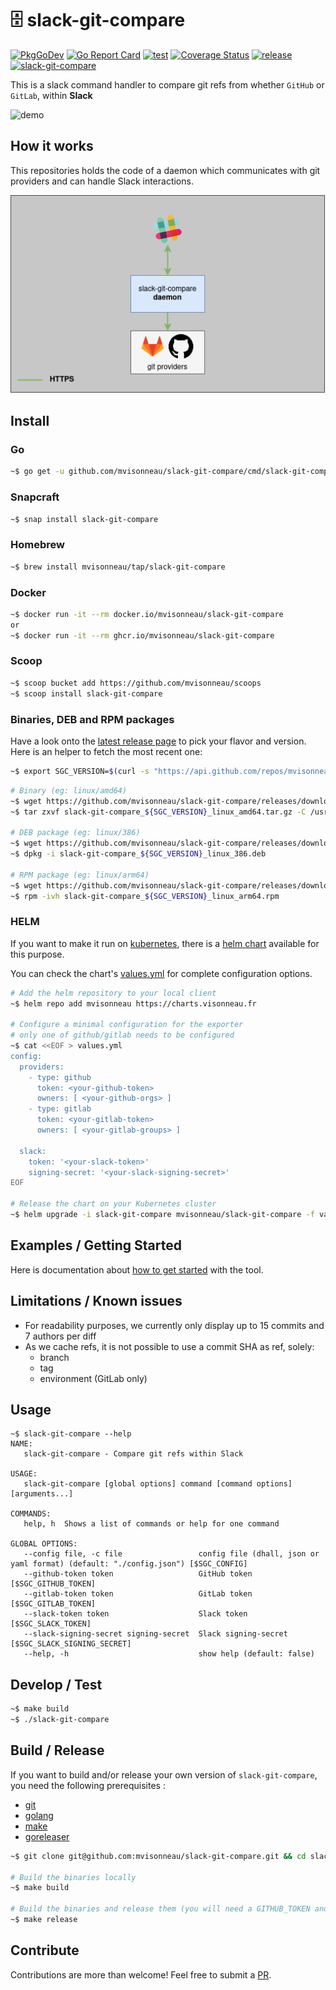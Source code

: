 # 🗄️ slack-git-compare

[![PkgGoDev](https://pkg.go.dev/badge/github.com/mvisonneau/slack-git-compare)](https://pkg.go.dev/mod/github.com/mvisonneau/slack-git-compare)
[![Go Report Card](https://goreportcard.com/badge/github.com/mvisonneau/slack-git-compare)](https://goreportcard.com/report/github.com/mvisonneau/slack-git-compare)
[![test](https://github.com/mvisonneau/slack-git-compare/actions/workflows/test.yml/badge.svg)](https://github.com/mvisonneau/slack-git-compare/actions/workflows/test.yml)
[![Coverage Status](https://coveralls.io/repos/github/mvisonneau/slack-git-compare/badge.svg?branch=main)](https://coveralls.io/github/mvisonneau/slack-git-compare?branch=main)
[![release](https://github.com/mvisonneau/slack-git-compare/actions/workflows/release.yml/badge.svg)](https://github.com/mvisonneau/slack-git-compare/actions/workflows/release.yml)
[![slack-git-compare](https://snapcraft.io/slack-git-compare/badge.svg)](https://snapcraft.io/slack-git-compare)

This is a slack command handler to compare git refs from whether `GitHub` or `GitLab`, within **Slack**

![demo](/docs/images/demo.gif)

## How it works

This repositories holds the code of a daemon which communicates with git providers and can handle Slack interactions.

![architecture](/docs/images/architecture.png)

## Install

### Go

```bash
~$ go get -u github.com/mvisonneau/slack-git-compare/cmd/slack-git-compare
```

### Snapcraft

```bash
~$ snap install slack-git-compare
```

### Homebrew

```bash
~$ brew install mvisonneau/tap/slack-git-compare
```

### Docker

```bash
~$ docker run -it --rm docker.io/mvisonneau/slack-git-compare
or
~$ docker run -it --rm ghcr.io/mvisonneau/slack-git-compare
```

### Scoop

```bash
~$ scoop bucket add https://github.com/mvisonneau/scoops
~$ scoop install slack-git-compare
```

### Binaries, DEB and RPM packages

Have a look onto the [latest release page](https://github.com/mvisonneau/slack-git-compare/releases/latest) to pick your flavor and version. Here is an helper to fetch the most recent one:

```bash
~$ export SGC_VERSION=$(curl -s "https://api.github.com/repos/mvisonneau/slack-git-compare/releases/latest" | grep '"tag_name":' | sed -E 's/.*"([^"]+)".*/\1/')
```

```bash
# Binary (eg: linux/amd64)
~$ wget https://github.com/mvisonneau/slack-git-compare/releases/download/${SGC_VERSION}/slack-git-compare_${SGC_VERSION}_linux_amd64.tar.gz
~$ tar zxvf slack-git-compare_${SGC_VERSION}_linux_amd64.tar.gz -C /usr/local/bin

# DEB package (eg: linux/386)
~$ wget https://github.com/mvisonneau/slack-git-compare/releases/download/${SGC_VERSION}/slack-git-compare_${SGC_VERSION}_linux_386.deb
~$ dpkg -i slack-git-compare_${SGC_VERSION}_linux_386.deb

# RPM package (eg: linux/arm64)
~$ wget https://github.com/mvisonneau/slack-git-compare/releases/download/${SGC_VERSION}/slack-git-compare_${SGC_VERSION}_linux_arm64.rpm
~$ rpm -ivh slack-git-compare_${SGC_VERSION}_linux_arm64.rpm
```

### HELM

If you want to make it run on [kubernetes](https://kubernetes.io/), there is a [helm chart](https://github.com/mvisonneau/helm-charts/tree/main/charts/slack-git-compare) available for this purpose.

You can check the chart's [values.yml](https://github.com/mvisonneau/helm-charts/blob/main/charts/slack-git-compare/values.yaml) for complete configuration options.

```bash
# Add the helm repository to your local client
~$ helm repo add mvisonneau https://charts.visonneau.fr

# Configure a minimal configuration for the exporter
# only one of github/gitlab needs to be configured
~$ cat <<EOF > values.yml
config:
  providers:
    - type: github
      token: <your-github-token>
      owners: [ <your-github-orgs> ]
    - type: gitlab
      token: <your-gitlab-token>
      owners: [ <your-gitlab-groups> ]

  slack:
    token: '<your-slack-token>'
    signing-secret: '<your-slack-signing-secret>'
EOF

# Release the chart on your Kubernetes cluster
~$ helm upgrade -i slack-git-compare mvisonneau/slack-git-compare -f values.yml
```

## Examples / Getting Started

Here is documentation about [how to get started](examples/quickstart) with the tool.

## Limitations / Known issues

- For readability purposes, we currently only display up to 15 commits and 7 authors per diff
- As we cache refs, it is not possible to use a commit SHA as ref, solely:
  - branch
  - tag
  - environment (GitLab only)

## Usage

```
~$ slack-git-compare --help
NAME:
   slack-git-compare - Compare git refs within Slack

USAGE:
   slack-git-compare [global options] command [command options] [arguments...]

COMMANDS:
   help, h  Shows a list of commands or help for one command

GLOBAL OPTIONS:
   --config file, -c file                 config file (dhall, json or yaml format) (default: "./config.json") [$SGC_CONFIG]
   --github-token token                   GitHub token [$SGC_GITHUB_TOKEN]
   --gitlab-token token                   GitLab token [$SGC_GITLAB_TOKEN]
   --slack-token token                    Slack token [$SGC_SLACK_TOKEN]
   --slack-signing-secret signing-secret  Slack signing-secret [$SGC_SLACK_SIGNING_SECRET]
   --help, -h                             show help (default: false)
```
## Develop / Test

```bash
~$ make build
~$ ./slack-git-compare
```

## Build / Release

If you want to build and/or release your own version of `slack-git-compare`, you need the following prerequisites :

- [git](https://git-scm.com/)
- [golang](https://golang.org/)
- [make](https://www.gnu.org/software/make/)
- [goreleaser](https://goreleaser.com/)

```bash
~$ git clone git@github.com:mvisonneau/slack-git-compare.git && cd slack-git-compare

# Build the binaries locally
~$ make build

# Build the binaries and release them (you will need a GITHUB_TOKEN and to reconfigure .goreleaser.yml)
~$ make release
```

## Contribute

Contributions are more than welcome! Feel free to submit a [PR](https://github.com/mvisonneau/slack-git-compare/pulls).
